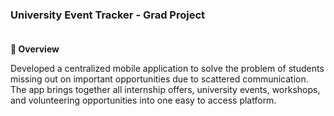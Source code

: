 ### University Event Tracker - Grad Project<br><br>

<b>📌 Overview </b>

Developed a centralized mobile application to solve the problem of students missing out on important opportunities due to scattered communication. 
The app brings together all internship offers, university events, workshops, and volunteering opportunities into one easy to access platform. 
